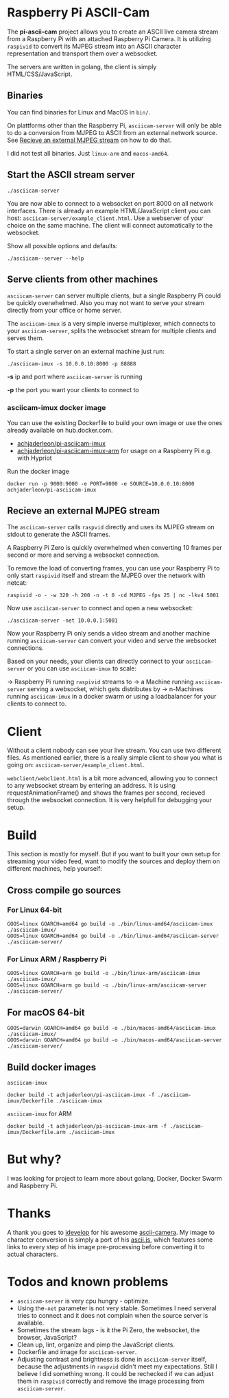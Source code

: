 # Raspberry Pi ASCII-Cam

The __pi-ascii-cam__ project allows you to create an ASCII live camera stream from a Raspberry Pi with an attached Raspberry Pi Camera.
It is utilizing `raspivid` to convert its MJPEG stream into an ASCII character representation and transport them over a websocket.

The servers are written in golang, the client is simply HTML/CSS/JavaScript.

## Binaries

You can find binaries for Linux and MacOS in `bin/`.

On plattforms other than the Raspberry Pi, `asciicam-server` will only be able to do a conversion from MJPEG to ASCII from an external network source. See [Recieve an external MJPEG stream](#recieve-an-external-mjpeg-stream) on how to do that.

I did not test all binaries. Just `linux-arm` and `macos-amd64`.

## Start the ASCII stream server

    ./asciicam-server

You are now able to connect to a websocket on port 8000 on all network interfaces. There is already an example HTML/JavaScript client you can host: `asciicam-server/example_client.html`. Use a webserver of your choice on the same machine. The client will connect automatically to the websocket.

Show all possible options and defaults:

    ./asciicam--server --help

## Serve clients from other machines

`asciicam-server` can server multiple clients, but a single Raspberry Pi could be quickly overwhelmed. Also you may not want to serve your stream directly from your office or home server.

The `asciicam-imux` is a very simple inverse multiplexer, which connects to your `asciicam-server`, splits the websocket stream for multiple clients and serves them.

To start a single server on an external machine just run:

    ./asciicam-imux -s 10.0.0.10:8000 -p 88888

__-s__ ip and port where `asciicam-server` is running

__-p__ the port you want your clients to connect to

### asciicam-imux docker image

You can use the existing Dockerfile to build your own image or use the ones already available on hub.docker.com.

* [achjaderleon/pi-asciicam-imux](https://hub.docker.com/r/achjaderleon/pi-asciicam-imux/)
* [achjaderleon/pi-asciicam-imux-arm](https://hub.docker.com/r/achjaderleon/pi-asciicam-imux-arm/) for usage on a Raspberry Pi e.g. with Hypriot

Run the docker image

    docker run -p 9000:9000 -e PORT=9000 -e SOURCE=10.0.0.10:8000 achjaderleon/pi-asciicam-imux

## Recieve an external MJPEG stream

The `asciicam-server` calls `raspvid` directly and uses its MJPEG stream on stdout to generate the ASCII frames.

A Raspberry Pi Zero is quickly overwhelmed when converting 10 frames per second or more and serving a websocket connection.

To remove the load of converting frames, you can use your Raspberry Pi to only start `raspivid` itself and stream the MJPEG over the network with netcat:

    raspivid -o - -w 320 -h 200 -n -t 0 -cd MJPEG -fps 25 | nc -lkv4 5001

Now use `asciicam-server` to connect and open a new websocket:

    ./asciicam-server -net 10.0.0.1:5001

Now your Raspberry Pi only sends a video stream and another machine running `asciicam-server` can convert your video and serve the websocket connections.

Based on your needs, your clients can directly connect to your `asciicam-server` or you can use `asciicam-imux` to scale:

-> Raspberry Pi running `raspivid` streams to -> a Machine running `asciicam-server` serving a websocket, which gets distributes by -> n-Machines running `asciicam-imux` in a docker swarm or using a loadbalancer for your clients to connect to.

# Client

Without a client nobody can see your live stream. You can use two different files. As mentioned earlier, there is a really simple client to show you what is going on: `asciicam-server/example_client.html`.

`webclient/webclient.html` is a bit more advanced, allowing you to connect to any websocket stream by entering an address. It is using requestAnimationFrame() and shows the frames per second, recieved through the websocket connection. It is very helpfull for debugging your setup.

# Build

This section is mostly for myself. But if you want to built your own setup for streaming your video feed, want to modify the sources and deploy them on different machines, help yourself:

## Cross compile go sources

### For Linux 64-bit

    GOOS=linux GOARCH=amd64 go build -o ./bin/linux-amd64/asciicam-imux ./asciicam-imux/
    GOOS=linux GOARCH=amd64 go build -o ./bin/linux-amd64/asciicam-server ./asciicam-server/

### For Linux ARM / Raspberry Pi

    GOOS=linux GOARCH=arm go build -o ./bin/linux-arm/asciicam-imux ./asciicam-imux/
    GOOS=linux GOARCH=arm go build -o ./bin/linux-arm/asciicam-server ./asciicam-server/

## For macOS 64-bit

    GOOS=darwin GOARCH=amd64 go build -o ./bin/macos-amd64/asciicam-imux ./asciicam-imux/
    GOOS=darwin GOARCH=amd64 go build -o ./bin/macos-amd64/asciicam-server ./asciicam-server/

## Build docker images

`asciicam-imux`

    docker build -t achjaderleon/pi-asciicam-imux -f ./asciicam-imux/Dockerfile ./asciicam-imux

`asciicam-imux` for ARM

    docker build -t achjaderleon/pi-asciicam-imux-arm -f ./asciicam-imux/Dockerfile.arm ./asciicam-imux

# But why?

I was looking for project to learn more about golang, Docker, Docker Swarm and Raspberry Pi.

# Thanks

A thank you goes to [idevelop](https://github.com/idevelop) for his awesome [ascii-camera](https://github.com/idevelop/ascii-camera). My image to character conversion is simply a port of his [ascii.js](https://github.com/idevelop/ascii-camera/blob/master/script/ascii.js), which features some links to every step of his image pre-processing before converting it to actual characters.

# Todos and known problems

* `asciicam-server` is very cpu hungry - optimize.
* Using the`-net` parameter is not very stable. Sometimes I need serveral tries to connect and it does not complain when the source server is available.
* Sometimes the stream lags - is it the Pi Zero, the websocket, the browser, JavaScript?
* Clean up, lint, organize and pimp the JavaScript clients.
* Dockerfile and image for `asciicam-server`.
* Adjusting contrast and brightness is done in `asciicam-server` itself, because the adjustments in `raspvid` didn't meet my expectations. Still I believe I did something wrong. It could be rechecked if we can adjust them in `raspivid` correctly and remove the image processing from `asciicam-server`.